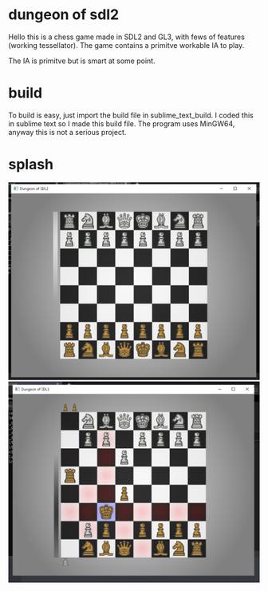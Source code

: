 # dungeon of sdl2

Hello this is a chess game made in SDL2 and GL3, with fews of features (working tessellator).
The game contains a primitve workable IA to play.

The IA is primitve but is smart at some point.

# build

To build is easy, just import the build file in sublime_text_build.
I coded this in sublime text so I made this build file.
The program uses MinGW64, anyway this is not a serious project.

# splash

![Alt text](/splash/splash_gameplay_1.png?raw=true)
![Alt text](/splash/splash_gameplay_2.png?raw=true)
